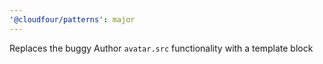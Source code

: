 ```yaml
---
'@cloudfour/patterns': major
---
```


Replaces the buggy Author `avatar.src` functionality with a template block
